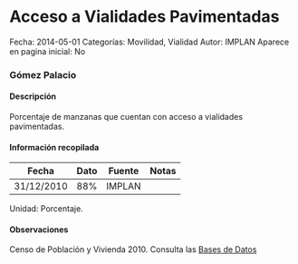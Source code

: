 Acceso a Vialidades Pavimentadas
=====

Fecha: 2014-05-01
Categorías: Movilidad, Vialidad
Autor: IMPLAN
Aparece en pagina inicial: No

### Gómez Palacio

#### Descripción

Porcentaje de manzanas que cuentan con acceso a vialidades pavimentadas.

<!-- break -->

#### Información recopilada

<table class="table table-hover table-bordered matriz">
  <thead>
    <tr><th>Fecha</th><th>Dato</th><th>Fuente</th><th>Notas</th></tr>
  </thead>
  <tbody>
    <tr><td class="centrado">31/12/2010</td><td class="derecha">88%</td><td>IMPLAN</td><td></td></tr>
  </tbody>
</table>

Unidad: Porcentaje.

#### Observaciones

Censo de Población y Vivienda 2010. Consulta las [Bases de Datos](http://www.inegi.org.mx/est/contenidos/proyectos/ccpv/cpv2010/tabulados_urbano.aspx)
